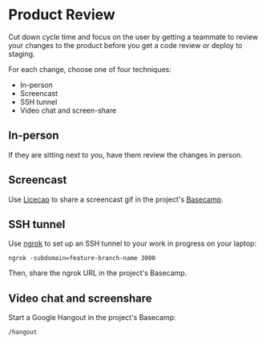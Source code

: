 # Product Review

Cut down cycle time and focus on the user by getting a teammate to review your changes to the product before you get a
code review or deploy to staging.

For each change, choose one of four techniques:

- In-person
- Screencast
- SSH tunnel
- Video chat and screen-share

## In-person

If they are sitting next to you, have them review the changes in person.

## Screencast

Use [Licecap] to share a screencast gif in the project's [Basecamp].

[licecap]: http://www.cockos.com/licecap/
[basecamp]: https://basecamp.com/

## SSH tunnel

Use [ngrok] to set up an SSH tunnel to your work in progress on your laptop:

```console
ngrok -subdomain=feature-branch-name 3000
```

Then, share the ngrok URL in the project's Basecamp.

[ngrok]: https://ngrok.com/

## Video chat and screenshare

Start a Google Hangout in the project's Basecamp:

```text
/hangout
```
